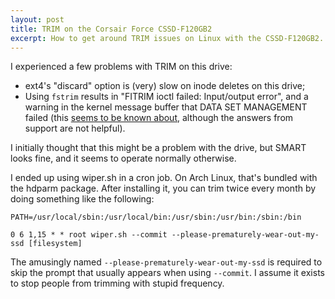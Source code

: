 ```yaml
---
layout: post
title: TRIM on the Corsair Force CSSD-F120GB2
excerpt: How to get around TRIM issues on Linux with the CSSD-F120GB2.
---
```


I experienced a few problems with TRIM on this drive:

- ext4's "discard" option is (very) slow on inode deletes on this drive;
- Using `fstrim` results in "FITRIM ioctl failed: Input/output error", and a
  warning in the kernel message buffer that DATA SET MANAGEMENT failed (this
  [seems to be known about][cforum], although the answers from support are not
  helpful).

I initially thought that this might be a problem with the drive, but SMART
looks fine, and it seems to operate normally otherwise.

I ended up using wiper.sh in a cron job. On Arch Linux, that's bundled with the
hdparm package. After installing it, you can trim twice every month by doing
something like the following:

    PATH=/usr/local/sbin:/usr/local/bin:/usr/sbin:/usr/bin:/sbin:/bin

    0 6 1,15 * * root wiper.sh --commit --please-prematurely-wear-out-my-ssd [filesystem]

The amusingly named `--please-prematurely-wear-out-my-ssd` is required to skip
the prompt that usually appears when using `--commit`. I assume it exists to
stop people from trimming with stupid frequency.

[cforum]: http://forum.corsair.com/v3/showthread.php?t=88056

